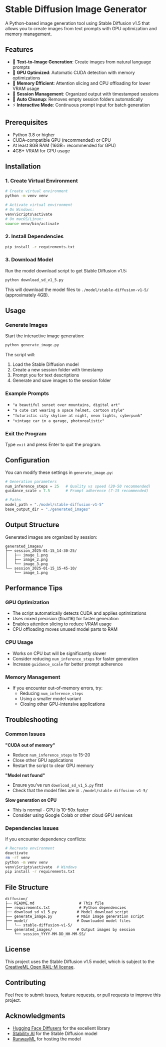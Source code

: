 # Stable Diffusion Image Generator

A Python-based image generation tool using Stable Diffusion v1.5 that allows you to create images from text prompts with GPU optimization and memory management.

## Features

- 🎨 **Text-to-Image Generation**: Create images from natural language prompts
- 🚀 **GPU Optimized**: Automatic CUDA detection with memory optimizations
- 💾 **Memory Efficient**: Attention slicing and CPU offloading for lower VRAM usage
- 📁 **Session Management**: Organized output with timestamped sessions
- 🧹 **Auto Cleanup**: Removes empty session folders automatically
- ⚡ **Interactive Mode**: Continuous prompt input for batch generation

## Prerequisites

- Python 3.8 or higher
- CUDA-compatible GPU (recommended) or CPU
- At least 8GB RAM (16GB+ recommended for GPU)
- 4GB+ VRAM for GPU usage

## Installation

### 1. Create Virtual Environment

```bash
# Create virtual environment
python -m venv venv

# Activate virtual environment
# On Windows:
venv\Scripts\activate
# On macOS/Linux:
source venv/bin/activate
```

### 2. Install Dependencies

```bash
pip install -r requirements.txt
```

### 3. Download Model

Run the model download script to get Stable Diffusion v1.5:

```bash
python download_sd_v1_5.py
```

This will download the model files to `./model/stable-diffusion-v1-5/` (approximately 4GB).

## Usage

### Generate Images

Start the interactive image generation:

```bash
python generate_image.py
```

The script will:
1. Load the Stable Diffusion model
2. Create a new session folder with timestamp
3. Prompt you for text descriptions
4. Generate and save images to the session folder

### Example Prompts

- `"a beautiful sunset over mountains, digital art"`
- `"a cute cat wearing a space helmet, cartoon style"`
- `"futuristic city skyline at night, neon lights, cyberpunk"`
- `"vintage car in a garage, photorealistic"`

### Exit the Program

Type `exit` and press Enter to quit the program.

## Configuration

You can modify these settings in `generate_image.py`:

```python
# Generation parameters
num_inference_steps = 25   # Quality vs speed (20-50 recommended)
guidance_scale = 7.5       # Prompt adherence (7-15 recommended)

# Paths
model_path = "./model/stable-diffusion-v1-5"
base_output_dir = "./generated_images"
```

## Output Structure

Generated images are organized by session:

```
generated_images/
├── session_2025-01-15_14-30-25/
│   ├── image_1.png
│   ├── image_2.png
│   └── image_3.png
└── session_2025-01-15_15-45-10/
    └── image_1.png
```

## Performance Tips

### GPU Optimization
- The script automatically detects CUDA and applies optimizations
- Uses mixed precision (float16) for faster generation
- Enables attention slicing to reduce VRAM usage
- CPU offloading moves unused model parts to RAM

### CPU Usage
- Works on CPU but will be significantly slower
- Consider reducing `num_inference_steps` for faster generation
- Increase `guidance_scale` for better prompt adherence

### Memory Management
- If you encounter out-of-memory errors, try:
  - Reducing `num_inference_steps`
  - Using a smaller model variant
  - Closing other GPU-intensive applications

## Troubleshooting

### Common Issues

**"CUDA out of memory"**
- Reduce `num_inference_steps` to 15-20
- Close other GPU applications
- Restart the script to clear GPU memory

**"Model not found"**
- Ensure you've run `download_sd_v1_5.py` first
- Check that the model files are in `./model/stable-diffusion-v1-5/`

**Slow generation on CPU**
- This is normal - GPU is 10-50x faster
- Consider using Google Colab or other cloud GPU services

### Dependencies Issues

If you encounter dependency conflicts:

```bash
# Recreate environment
deactivate
rm -rf venv
python -m venv venv
venv\Scripts\activate  # Windows
pip install -r requirements.txt
```

## File Structure

```
diffusion/
├── README.md                    # This file
├── requirements.txt             # Python dependencies
├── download_sd_v1_5.py         # Model download script
├── generate_image.py           # Main image generation script
├── model/                      # Downloaded model files
│   └── stable-diffusion-v1-5/
└── generated_images/           # Output images by session
    └── session_YYYY-MM-DD_HH-MM-SS/
```

## License

This project uses the Stable Diffusion v1.5 model, which is subject to the [CreativeML Open RAIL-M license](https://huggingface.co/spaces/CompVis/stable-diffusion-license).

## Contributing

Feel free to submit issues, feature requests, or pull requests to improve this project.

## Acknowledgments

- [Hugging Face Diffusers](https://github.com/huggingface/diffusers) for the excellent library
- [Stability AI](https://stability.ai/) for the Stable Diffusion model
- [RunwayML](https://runwayml.com/) for hosting the model
